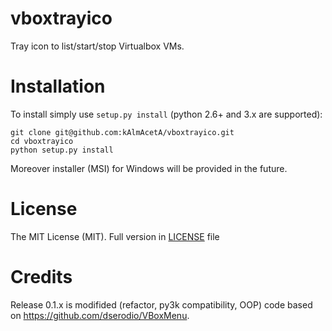 vboxtrayico
=======
Tray icon to list/start/stop Virtualbox VMs.

Installation
=======
To install simply use `setup.py install` (python 2.6+ and 3.x are supported):
```
git clone git@github.com:kAlmAcetA/vboxtrayico.git
cd vboxtrayico
python setup.py install
```
Moreover installer (MSI) for Windows will be provided in the future.

License
=======
The MIT License (MIT). Full version in [LICENSE](https://github.com/kAlmAcetA/vboxtray/blob/master/LICENSE) file

Credits
=======
Release 0.1.x is modifided (refactor, py3k compatibility, OOP) code based on https://github.com/dserodio/VBoxMenu.
